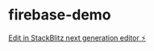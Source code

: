 # firebase-demo

[Edit in StackBlitz next generation editor ⚡️](https://stackblitz.com/~/github.com/mjnks/firebase-demo)
